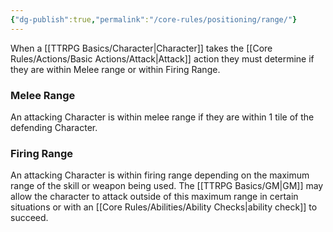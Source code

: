 ```yaml
---
{"dg-publish":true,"permalink":"/core-rules/positioning/range/"}
---
```


When a [[TTRPG Basics/Character\|Character]] takes the [[Core Rules/Actions/Basic Actions/Attack\|Attack]] action they must determine if they are within Melee range or within Firing Range.

### Melee Range
An attacking Character is within melee range if they are within 1 tile of the defending Character.

### Firing Range
An attacking Character is within firing range depending on the maximum range of the skill or weapon being used. The [[TTRPG Basics/GM\|GM]] may allow the character to attack outside of this maximum range in certain situations or with an [[Core Rules/Abilities/Ability Checks\|ability check]] to succeed.